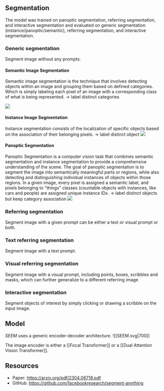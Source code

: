 
## Segmentation

The model was trained on panoptic segmentation, referring segmentation, and interactive segmentation and evaluated on generic segmentation (instance/panoptic/semantic), referring segmentation, and interactive segmentation.
### Generic  segmentation

Segment image without any prompts.
#### Semantic Image Segmentation

Semantic image segmentation is the technique that involves detecting objects within an image and grouping them based on defined categories. Which is simply labeling each pixel of an image with a corresponding class of what is being represented.
-> label distinct categories

![](https://cdn.labellerr.com/semantic%20segmentation/Semantic%20segmentation.webp)
#### Instance Image Segmentation

Instance segmentation consists of the localization of specific objects based on the association of their belonging pixels. 
-> label distinct object
![](https://cdn.labellerr.com/semantic%20segmentation/Instance%20Segmentation.webp)
#### Panoptic Segmentation

Panoptic Segmentation is a computer vision task that combines semantic segmentation and instance segmentation to provide a comprehensive understanding of the scene. The goal of panoptic segmentation is to segment the image into semantically meaningful parts or regions, while also detecting and distinguishing individual instances of objects within those regions. In a given image, every pixel is assigned a semantic label, and pixels belonging to "things" classes (countable objects with instances, like cars and people) are assigned unique instance IDs.
-> label distinct objects but keep category association
![](https://cdn.labellerr.com/semantic%20segmentation/Panoptic%20Segmentation.webp)

### Referring segmentation

Segment image with a given prompt can be either a text or visual prompt or both.

### Text referring segmentation

Segment image with a text prompt.

### Visual referring segmentation

Segment image with a visual prompt, including points, boxes, scribbles and masks, which can
further generalize to a different referring image

### Interactive segmentation

Segment objects of interest by simply clicking or drawing a scribble on the input image.

## Model

*SEEM* uses a generic encoder-decoder architecture. 
![[SEEM.svg|700]]

The image encoder is either a [[Focal Transformer]] or a [[Dual Attention Vision Transformer]].


## Resources
- Paper: https://arxiv.org/pdf/2304.06718.pdf
- GitHub: https://github.com/facebookresearch/segment-anything